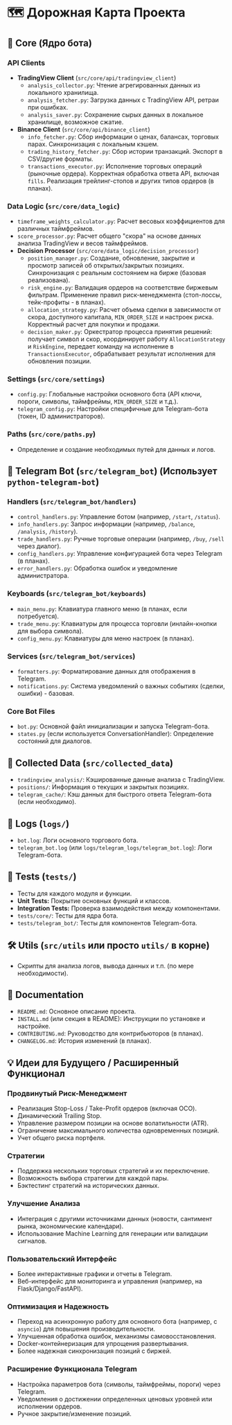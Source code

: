 # 🗺️ Дорожная Карта Проекта

## 🎯 Core (Ядро бота)

### API Clients
  - **TradingView Client** (`src/core/api/tradingview_client`)
    - `analysis_collector.py`: Чтение агрегированных данных из локального хранилища.
    - `analysis_fetcher.py`: Загрузка данных с TradingView API, ретраи при ошибках.
    - `analysis_saver.py`: Сохранение сырых данных в локальное хранилище, возможное сжатие.
  - **Binance Client** (`src/core/api/binance_client`)
    - `info_fetcher.py`: Сбор информации о ценах, балансах, торговых парах. Синхронизация с локальным кэшем.
    - `trading_history_fetcher.py`: Сбор истории транзакций. Экспорт в CSV/другие форматы.
    - `transactions_executor.py`: Исполнение торговых операций (рыночные ордера). Корректная обработка ответа API, включая `fills`. Реализация трейлинг-стопов и других типов ордеров (в планах).

### Data Logic (`src/core/data_logic`)
  - `timeframe_weights_calculator.py`: Расчет весовых коэффициентов для различных таймфреймов.
  - `score_processor.py`: Расчет общего "скора" на основе данных анализа TradingView и весов таймфреймов.
  - **Decision Processor** (`src/core/data_logic/decision_processor`)
    - `position_manager.py`: Создание, обновление, закрытие и просмотр записей об открытых/закрытых позициях. Синхронизация с реальным состоянием на бирже (базовая реализована).
    - `risk_engine.py`: Валидация ордеров на соответствие биржевым фильтрам. Применение правил риск-менеджмента (стоп-лоссы, тейк-профиты - в планах).
    - `allocation_strategy.py`: Расчет объема сделки в зависимости от скора, доступного капитала, `MIN_ORDER_SIZE` и настроек риска. Корректный расчет для покупки и продажи.
    - `decision_maker.py`: Оркестратор процесса принятия решений: получает символ и скор, координирует работу `AllocationStrategy` и `RiskEngine`, передает команду на исполнение в `TransactionsExecutor`, обрабатывает результат исполнения для обновления позиции.

### Settings (`src/core/settings`)
  - `config.py`: Глобальные настройки основного бота (API ключи, пороги, символы, таймфреймы, `MIN_ORDER_SIZE` и т.д.).
  - `telegram_config.py`: Настройки специфичные для Telegram-бота (токен, ID администраторов).

### Paths (`src/core/paths.py`)
  - Определение и создание необходимых путей для данных и логов.

## 🤖 Telegram Bot (`src/telegram_bot`) (Использует `python-telegram-bot`)

### Handlers (`src/telegram_bot/handlers`)
  - `control_handlers.py`: Управление ботом (например, `/start`, `/status`).
  - `info_handlers.py`: Запрос информации (например, `/balance`, `/analysis`, `/history`).
  - `trade_handlers.py`: Ручные торговые операции (например, `/buy`, `/sell` через диалог).
  - `config_handlers.py`: Управление конфигурацией бота через Telegram (в планах).
  - `error_handlers.py`: Обработка ошибок и уведомление администратора.

### Keyboards (`src/telegram_bot/keyboards`)
  - `main_menu.py`: Клавиатура главного меню (в планах, если потребуется).
  - `trade_menu.py`: Клавиатуры для процесса торговли (инлайн-кнопки для выбора символа).
  - `config_menu.py`: Клавиатуры для меню настроек (в планах).

### Services (`src/telegram_bot/services`)
  - `formatters.py`: Форматирование данных для отображения в Telegram.
  - `notifications.py`: Система уведомлений о важных событиях (сделки, ошибки) - базовая.

### Core Bot Files
  - `bot.py`: Основной файл инициализации и запуска Telegram-бота.
  - `states.py` (если используется ConversationHandler): Определение состояний для диалогов.

## 💾 Collected Data (`src/collected_data`)
  - `tradingview_analysis/`: Кэшированные данные анализа с TradingView.
  - `positions/`: Информация о текущих и закрытых позициях.
  - `telegram_cache/`: Кэш данных для быстрого ответа Telegram-бота (если необходимо).

## 📝 Logs (`logs/`)
  - `bot.log`: Логи основного торгового бота.
  - `telegram_bot.log` (или `logs/telegram_logs/telegram_bot.log`): Логи Telegram-бота.

## 🧪 Tests (`tests/`)
  - Тесты для каждого модуля и функции.
  - **Unit Tests:** Покрытие основных функций и классов.
  - **Integration Tests:** Проверка взаимодействия между компонентами.
  - `tests/core/`: Тесты для ядра бота.
  - `tests/telegram_bot/`: Тесты для компонентов Telegram-бота.

## 🛠️ Utils (`src/utils` или просто `utils/` в корне)
  - Скрипты для анализа логов, вывода данных и т.п. (по мере необходимости).

## 📄 Documentation
  - `README.md`: Основное описание проекта.
  - `INSTALL.md` (или секция в README): Инструкции по установке и настройке.
  - `CONTRIBUTING.md`: Руководство для контрибьюторов (в планах).
  - `CHANGELOG.md`: История изменений (в планах).

## 💡 Идеи для Будущего / Расширенный Функционал

### Продвинутый Риск-Менеджмент
  - Реализация Stop-Loss / Take-Profit ордеров (включая OCO).
  - Динамический Trailing Stop.
  - Управление размером позиции на основе волатильности (ATR).
  - Ограничение максимального количества одновременных позиций.
  - Учет общего риска портфеля.

### Стратегии
  - Поддержка нескольких торговых стратегий и их переключение.
  - Возможность выбора стратегии для каждой пары.
  - Бэктестинг стратегий на исторических данных.

### Улучшение Анализа
  - Интеграция с другими источниками данных (новости, сантимент рынка, экономические календари).
  - Использование Machine Learning для генерации или валидации сигналов.

### Пользовательский Интерфейс
  - Более интерактивные графики и отчеты в Telegram.
  - Веб-интерфейс для мониторинга и управления (например, на Flask/Django/FastAPI).

### Оптимизация и Надежность
  - Переход на асинхронную работу для основного бота (например, с `asyncio`) для повышения производительности.
  - Улучшенная обработка ошибок, механизмы самовосстановления.
  - Docker-контейнеризация для упрощения развертывания.
  - Более надежная синхронизация позиций с биржей.

### Расширение Функционала Telegram
  - Настройка параметров бота (символы, таймфреймы, пороги) через Telegram.
  - Уведомления о достижении определенных ценовых уровней или исполнении ордеров.
  - Ручное закрытие/изменение позиций.
